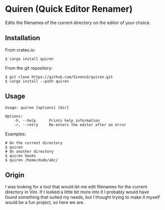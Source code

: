 # Quiren (Quick Editor Renamer)

Edits the filenames of the current directory on the editor of your choice.

## Installation

From crates.io:

```shell
$ cargo install quiren
```

From the git repository:

```shell
$ git clone https://github.com/Sinono3/quiren.git
$ cargo install --path quiren
```

## Usage

```
Usage: quiren [options] [dir]

Options:
    -h, --help      Prints help information
    -r, --retry     Re-enters the editor after an error
```

Examples:

```shell
# On the current directory
$ quiren
# On another directory
$ quiren books
$ quiren /home/dude/abc/
```

## Origin

I was looking for a tool that would let me edit filenames for the current directory in Vim. If I looked a little bit more into it I probably would have found something that suited my needs, but I thought trying to make it myself would be a fun project, so here we are.
